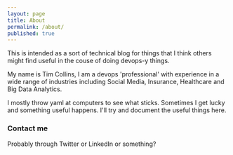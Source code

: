 ```yaml
---
layout: page
title: About
permalink: /about/
published: true
---
```

This is intended as a sort of technical blog for things that I think others might find useful in the couse of doing devops-y things. 

My name is Tim Collins, I am a devops 'professional' with experience in a wide range of industries including Social Media, Insurance, Healthcare and Big Data Analytics.

I mostly throw yaml at computers to see what sticks. Sometimes I get lucky and something useful happens. I'll try and document the useful things here.


### Contact me

Probably through Twitter or LinkedIn or something?
